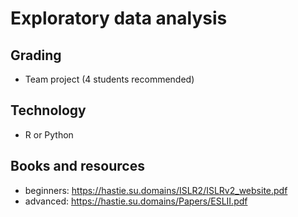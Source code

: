 Exploratory data analysis
===

## Grading
* Team project (4 students recommended)

## Technology
* R or Python

## Books and resources
* beginners: https://hastie.su.domains/ISLR2/ISLRv2_website.pdf
* advanced: https://hastie.su.domains/Papers/ESLII.pdf 